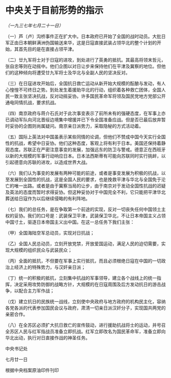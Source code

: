 # 中央关于目前形势的指示

*（一九三七年七月二十一日）*

（一）芦〔卢〕沟桥事件正在扩大中。日本政府已开始了全国的战时动员。大批日军正由日本朝鲜满洲伪国输送来华，这是日寇直接武装占领华北的整个计划的开始，其首先目的是在直接占领平津。

（二）廿九军将士对于日寇的进攻，到处进行了英勇的抵抗。其最高将领末哲元，张自忠等则在动摇中。他们企图以对日让步来保持他们在平津及冀察的地位。但他们的这种倾向将遭受廿九军将士及华北与全副人民的坚决反对。

（三）在日寇进攻开始后，全国抗日救亡运动从新开始大规模的酝酿与发动，有人心惶惶不可终日之势。到处发生着援助华北的行动，组织着各种救亡团体，全国人民一致主张坚决抗战，反对动摇妥协。许多国民革命军将领及国民党地方党部公开通电同情抗战，要求抗战。

（四）南京政府与蒋介石氏对于此次事变表示了前所未有的强硬态度，在军事上亦已调动军队向河北晋绥边境集中增援并已下令全国准备应战。但是否已最后放弃暂时妥协的企图则尚属疑问。南京亲日派势力，采取隐秘的方式活动着。

（五）国际上英法对中国虽表示某些同情的论调，但他们不赞成中国今天实行全国性的抗战，希望中日妥协。他们这种态度，客观上将有利于日本。美国还保持着静观态度。苏联正在严密注意事变的发展，加强远东的防卫与警戒。德意正在西班牙以新的大规模的军事行动响应日本。日本法西斯蒂有可能向苏联同时实行挑衅，以引起德意向苏联的进攻，以造成世界大战。

（六）我们认为事变的发展有两种可能的前途，或者是事变发展为积极的抗战，以至发展到全国性的抗战，这是全国人民的要求，也是挽救平津与华北与全国免于沦亡的唯一出路。或者是由于冀察当局的让步，由于南京对于发动全国性抗战的迟疑及英法的态度而暂时求得妥协。但这种妥协对于中国完全不利，它只能把平津华北葬送给日寇作为以后继续侵略的有利阵地。

（七）我们的总任务，是在争取第一个前途的实现，反对一切丧失任何中国领土主权的妥协。我们的口号是：武装保卫平津，武装保卫华北，不让日本帝国主义占领中国寸土，驱逐日本帝国主义出中国。在这一总任务下我们主张：

（甲）全国海陆空军总动员，实现对日抗战；

（乙）全国人民总动员，立刻开放党禁，开放爱国运动，满足人民的迫切需要，实现大规模的组织民众与武装民众；

（丙）全面的抵抗，不但要在军事上实行抵抗，而且必须根绝日寇在中国的一切政治上经济上的特殊势力，与汉奸亲日派；

（丁）统一的积极的抵抗，立刻集中抗战的军事领导，建立各个战线上的统一指挥，决定采用攻势防御的战略方针，大规模的在日寇周围及后方发动抗日的游击战争，以配合主力军作战；

（戊）建立抗日的民族统一战线，立刻使中央政府与地方政府的机构民主化，容纳各党各派的代表参加国民会议与政府，肃清一切亲日派汉奸分子，实现国共两党的亲密合作。

（八）在全苏区必须扩大抗日救亡的宣传鼓动，进行援助抗战将士的运动，并号召全苏区人民与红军指战员准备立即抗战。红军立即改名为国民革命军，准备立即向华北出动，执行对日直接作战的神圣任务。

中央书记处

七月廿一日

根据中央档案原油印件刊印